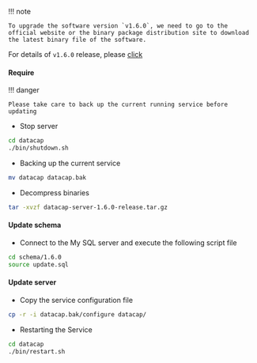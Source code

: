 !!! note

    To upgrade the software version `v1.6.0`, we need to go to the official website or the binary package distribution site to download the latest binary file of the software.

For details of `v1.6.0` release, please [click](../../release/1.6.0.md)

#### Require

!!! danger

    Please take care to back up the current running service before updating

- Stop server

```bash
cd datacap
./bin/shutdown.sh
```

- Backing up the current service

```bash
mv datacap datacap.bak
```

- Decompress binaries

```bash
tar -xvzf datacap-server-1.6.0-release.tar.gz
```

#### Update schema

- Connect to the My SQL server and execute the following script file

```bash
cd schema/1.6.0
source update.sql
```

#### Update server

- Copy the service configuration file

```bash
cp -r -i datacap.bak/configure datacap/
```

- Restarting the Service

```bash
cd datacap
./bin/restart.sh
```
